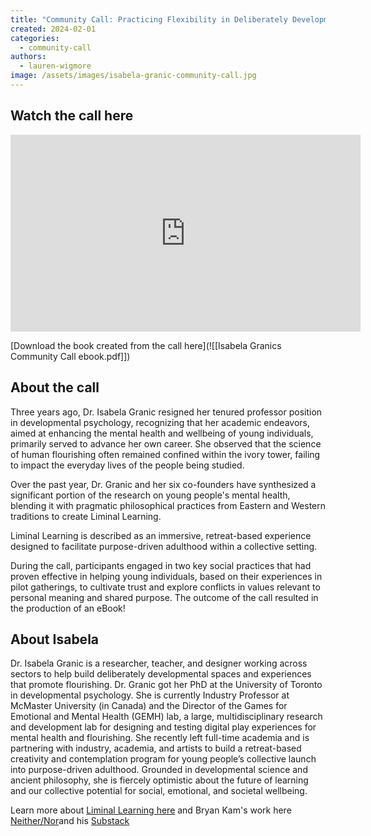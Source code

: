 ```yaml
---
title: "Community Call: Practicing Flexibility in Deliberately Developmental Spaces"
created: 2024-02-01
categories:
  - community-call
authors:
  - lauren-wigmore
image: /assets/images/isabela-granic-community-call.jpg
---
```

## Watch the call here

<iframe width="560" height="315" src="https://www.youtube.com/embed/LAYHZ0WdN4o?si=9Zq13tOH3JU7KvBo" title="YouTube video player" frameborder="0" allow="accelerometer; autoplay; clipboard-write; encrypted-media; gyroscope; picture-in-picture; web-share" allowfullscreen></iframe>

[Download the book created from the call here](![[Isabela Granics Community Call ebook.pdf]])
## About the call

Three years ago, Dr. Isabela Granic resigned her tenured professor position in developmental psychology, recognizing that her academic endeavors, aimed at enhancing the mental health and wellbeing of young individuals, primarily served to advance her own career. She observed that the science of human flourishing often remained confined within the ivory tower, failing to impact the everyday lives of the people being studied. 

Over the past year, Dr. Granic and her six co-founders have synthesized a significant portion of the research on young people's mental health, blending it with pragmatic philosophical practices from Eastern and Western traditions to create Liminal Learning. 

Liminal Learning is described as an immersive, retreat-based experience designed to facilitate purpose-driven adulthood within a collective setting. 

During the call, participants engaged in two key social practices that had proven effective in helping young individuals, based on their experiences in pilot gatherings, to cultivate trust and explore conflicts in values relevant to personal meaning and shared purpose. The outcome of the call resulted in the production of an eBook!
## About Isabela

Dr. Isabela Granic is a researcher, teacher, and designer working across sectors to help build deliberately developmental spaces and experiences that promote flourishing. Dr. Granic got her PhD at the University of Toronto in developmental psychology. She is currently Industry Professor at McMaster University (in Canada) and the Director of the Games for Emotional and Mental Health (GEMH) lab, a large, multidisciplinary research and development lab for designing and testing digital play experiences for mental health and flourishing. She recently left full-time academia and is partnering with industry, academia, and artists to build a retreat-based creativity and contemplation program for young people’s collective launch into purpose-driven adulthood. Grounded in developmental science and ancient philosophy, she is fiercely optimistic about the future of learning and our collective potential for social, emotional, and societal wellbeing.

Learn more about [Liminal Learning here](https://liminal-learning.com/) and Bryan Kam's work here [Neither/Nor](https://bryankam.com/neither)and his [Substack](https://bryankam.substack.com)
